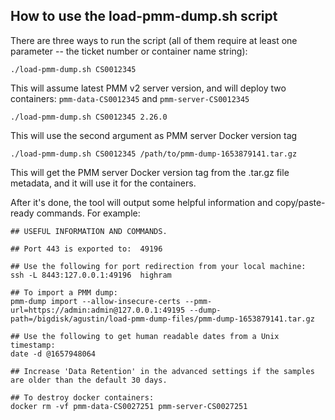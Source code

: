 ## How to use the load-pmm-dump.sh script

There are three ways to run the script (all of them require at least one parameter -- the ticket number or container name string):

`./load-pmm-dump.sh CS0012345`

This will assume latest PMM v2 server version, and will deploy two containers: `pmm-data-CS0012345` and `pmm-server-CS0012345`

`./load-pmm-dump.sh CS0012345 2.26.0`

This will use the second argument as PMM server Docker version tag

`./load-pmm-dump.sh CS0012345 /path/to/pmm-dump-1653879141.tar.gz`

This will get the PMM server Docker version tag from the .tar.gz file metadata, and it will use it for the containers.

After it's done, the tool will output some helpful information and copy/paste-ready commands. For example:

```
## USEFUL INFORMATION AND COMMANDS.

## Port 443 is exported to:  49196

## Use the following for port redirection from your local machine:
ssh -L 8443:127.0.0.1:49196  highram

## To import a PMM dump:
pmm-dump import --allow-insecure-certs --pmm-url=https://admin:admin@127.0.0.1:49195 --dump-path=/bigdisk/agustin/load-pmm-dump-files/pmm-dump-1653879141.tar.gz

## Use the following to get human readable dates from a Unix timestamp:
date -d @1657948064

## Increase 'Data Retention' in the advanced settings if the samples are older than the default 30 days.

## To destroy docker containers:
docker rm -vf pmm-data-CS0027251 pmm-server-CS0027251
```


